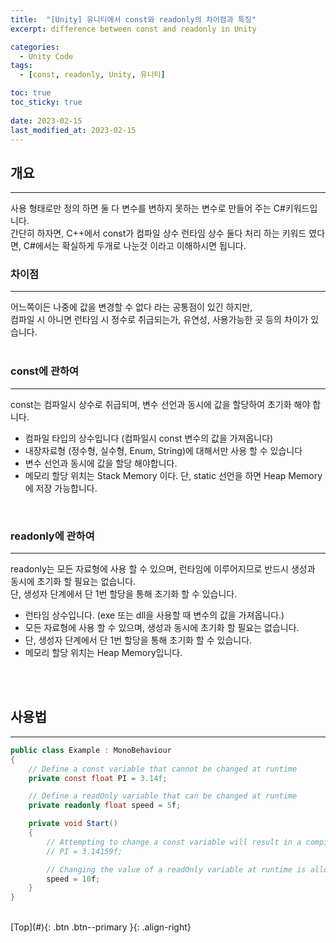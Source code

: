 ```yaml
---
title:  "[Unity] 유니티에서 const와 readonly의 차이점과 특징"
excerpt: difference between const and readonly in Unity

categories:
  - Unity Code
tags:
  - [const, readonly, Unity, 유니티]

toc: true
toc_sticky: true
 
date: 2023-02-15
last_modified_at: 2023-02-15
---
```


## 개요
---
사용 형태로만 정의 하면 둘 다 변수를 변하지 못하는 변수로 만들어 주는 C#키워드입니다. <br>
간단히 하자면, C++에서 const가 컴파일 상수 런타임 상수 둘다 처리 하는 키워드 였다면, C#에서는 확실하게 두개로 나눈것 이라고 이해하시면 됩니다.
<br>

### 차이점
---
어느쪽이든 나중에 값을 변경할 수 없다 라는 공통점이 있긴 하지만, <br>
컴파일 시 아니면 런타임 시 정수로 취급되는가, 유연성, 사용가능한 곳 등의 차이가 있습니다. <br><br>

### const에 관하여
---
const는 컴파일시 상수로 취급되며, 변수 선언과 동시에 값을 할당하여 초기화 해야 합니다.<br>

* 컴파일 타입의 상수입니다 (컴파일시 const 변수의 값을 가져옵니다)
* 내장자료형 (정수형, 실수형, Enum, String)에 대해서만 사용 할 수 있습니다
* 변수 선언과 동시에 값을 할당 해야합니다.
* 메모리 할당 위치는 Stack Memory 이다. 단, static 선언을 하면 Heap Memory에 저장 가능합니다.

<br>

### readonly에 관하여
---
readonly는 모든 자료형에 사용 할 수 있으며, 런타임에 이루어지므로 반드시 생성과 동시에 초기화 할 필요는 없습니다.<br>
단, 생성자 단계에서 단 1번 할당을 통해 초기화 할 수 있습니다.<br>

* 런타임 상수입니다. (exe 또는 dll을 사용할 때 변수의 값을 가져옵니다.)
* 모든 자료형에 사용 할 수 있으며, 생성과 동시에 초기화 할 필요는 없습니다.
* 단, 생성자 단계에서 단 1번 할당을 통해 초기화 할 수 있습니다. 
* 메모리 할당 위치는 Heap Memory입니다.
<br>
<br>


## 사용법
---

```c#
public class Example : MonoBehaviour
{
    // Define a const variable that cannot be changed at runtime
    private const float PI = 3.14f;

    // Define a readOnly variable that can be changed at runtime
    private readonly float speed = 5f;

    private void Start()
    {
        // Attempting to change a const variable will result in a compile error
        // PI = 3.14159f;

        // Changing the value of a readOnly variable at runtime is allowed
        speed = 10f;
    }
}
```



<br>
[Top](#){: .btn .btn--primary }{: .align-right}